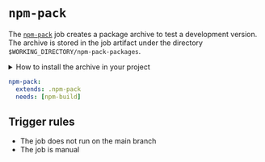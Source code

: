 # `npm-pack`

The [`npm-pack`](https://docs.npmjs.com/cli/v7/commands/npm-pack) job creates a package archive to test a development version. The archive is stored in the job artifact under the directory `$WORKING_DIRECTORY/npm-pack-packages`.

<details>
  <summary>How to install the archive in your project</summary>

The archive name is generated from the package name and version: `<name>-<version>.tgz`.
Download the archive from the job artifact and move it to your project directory, next to your `package.json`.
Then install the package from the local archive:

```bash
npm install <archive_name> --save
```

If you want to make the test version available in a staging environment, you can commit the archive so that the CI can install it as well.

⚠ The archive must never be used in production.

</details>

```yaml
npm-pack:
  extends: .npm-pack
  needs: [npm-build]
```

## Trigger rules

- The job does not run on the main branch
- The job is manual
